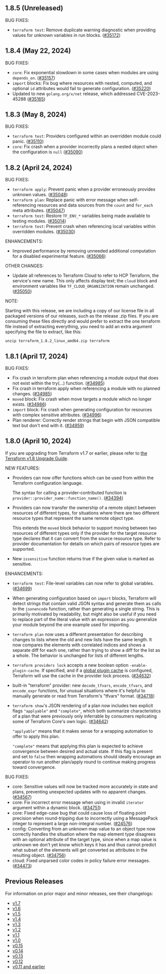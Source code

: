 ## 1.8.5 (Unreleased)

BUG FIXES:

* `terraform test`: Remove duplicate warning diagnostic when providing values for unknown variables in run blocks. ([#35172](https://github.com/hashicorp/terraform/issues/35172))

## 1.8.4 (May 22, 2024)

BUG FIXES:
* `core`: Fix exponential slowdown in some cases when modules are using `depends_on`. ([#35157](https://github.com/hashicorp/terraform/issues/35157))
* `import` blocks: Fix bug where resources with nested, computed, and optional `id` attributes would fail to generate configuration. ([#35220](https://github.com/hashicorp/terraform/issues/35220))
* Updated to new `golang.org/x/net` release, which addressed CVE-2023-45288 ([#35165](https://github.com/hashicorp/terraform/issues/35165))

## 1.8.3 (May 8, 2024)

BUG FIXES:
* `terraform test`: Providers configured within an overridden module could panic. ([#35110](https://github.com/hashicorp/terraform/issues/35110))
* `core`: Fix crash when a provider incorrectly plans a nested object when the configuration is `null` ([#35090](https://github.com/hashicorp/terraform/issues/35090))

## 1.8.2 (April 24, 2024)

BUG FIXES:

* `terraform apply`: Prevent panic when a provider erroneously provides unknown values. ([#35048](https://github.com/hashicorp/terraform/pull/35048))
* `terraform plan`: Replace panic with error message when self-referencing resources and data sources from the `count` and `for_each` meta attributes. ([#35047](https://github.com/hashicorp/terraform/pull/35047))
* `terraform test`: Restore `TF_ENV_*` variables being made available to testing modules. ([#35014](https://github.com/hashicorp/terraform/pull/35014))
* `terraform test`: Prevent crash when referencing local variables within overridden modules. ([#35030](https://github.com/hashicorp/terraform/pull/35030))

ENHANCEMENTS:

* Improved performance by removing unneeded additional computation for a disabled experimental feature. ([#35066](https://github.com/hashicorp/terraform/pull/35066))

OTHER CHANGES:

* Update all references to Terraform Cloud to refer to HCP Terraform, the service's new name. This only affects display text; the `cloud` block and environment variables like `TF_CLOUD_ORGANIZATION` remain unchanged. ([#35050](https://github.com/hashicorp/terraform/pull/35050))

NOTE:

Starting with this release, we are including a copy of our license file in all packaged versions of our releases, such as the release .zip files. If you are consuming these files directly and would prefer to extract the one terraform file instead of extracting everything, you need to add an extra argument specifying the file to extract, like this:
```
unzip terraform_1.8.2_linux_amd64.zip terraform
```

## 1.8.1 (April 17, 2024)

BUG FIXES:

* Fix crash in terraform plan when referencing a module output that does not exist within the try(...) function. ([#34985](https://github.com/hashicorp/terraform/pull/34985))
* Fix crash in terraform apply when referencing a module with no planned changes. ([#34985](https://github.com/hashicorp/terraform/pull/34985))
* `moved` block: Fix crash when move targets a module which no longer exists. ([#34986](https://github.com/hashicorp/terraform/pull/34986))
* `import` block: Fix crash when generating configuration for resources with complex sensitive attributes. ([#34996](https://github.com/hashicorp/terraform/pull/34996))
* Plan renderer: Correctly render strings that begin with JSON compatible text but don't end with it. ([#34959](https://github.com/hashicorp/terraform/pull/34959))

## 1.8.0 (April 10, 2024)

If you are upgrading from Terraform v1.7 or earlier, please refer to
[the Terraform v1.8 Upgrade Guide](https://developer.hashicorp.com/terraform/language/v1.8.x/upgrade-guides).

NEW FEATURES:

* Providers can now offer functions which can be used from within the Terraform configuration language.

    The syntax for calling a provider-contributed function is `provider::provider_name::function_name()`. ([#34394](https://github.com/hashicorp/terraform/issues/34394))
* Providers can now transfer the ownership of a remote object between resources of different types, for situations where there are two different resource types that represent the same remote object type.

    This extends the `moved` block behavior to support moving between two resources of different types only if the provider for the target resource type declares that it can convert from the source resource type. Refer to provider documentation for details on which pairs of resource types are supported.
* New `issensitive` function returns true if the given value is marked as sensitive.

ENHANCEMENTS:

* `terraform test`: File-level variables can now refer to global variables. ([#34699](https://github.com/hashicorp/terraform/issues/34699))
* When generating configuration based on `import` blocks, Terraform will detect strings that contain valid JSON syntax and generate them as calls to the `jsonencode` function, rather than generating a single string. This is primarily motivated by readability, but might also be useful if you need to replace part of the literal value with an expression as you generalize your module beyond the one example used for importing.
* `terraform plan` now uses a different presentation for describing changes to lists where the old and new lists have the same length. It now compares the elements with correlated indices and shows a separate diff for each one, rather than trying to show a diff for the list as a whole. The behavior is unchanged for lists of different lengths.
* `terraform providers lock` accepts a new boolean option `-enable-plugin-cache`. If specified, and if a [global plugin cache](https://developer.hashicorp.com/terraform/cli/config/config-file#provider-plugin-cache) is configured, Terraform will use the cache in the provider lock process. ([#34632](https://github.com/hashicorp/terraform/issues/34632))
* built-in "terraform" provider: new `decode_tfvars`, `encode_tfvars`, and `encode_expr` functions, for unusual situations where it's helpful to manually generate or read from Terraform's "tfvars" format. ([#34718](https://github.com/hashicorp/terraform/issues/34718))
* `terraform show`'s JSON rendering of a plan now includes two explicit flags `"applyable"` and `"complete"`, which both summarize characteristics of a plan that were previously only inferrable by consumers replicating some of Terraform Core's own logic. ([#34642](https://github.com/hashicorp/terraform/issues/34642))

    `"applyable"` means that it makes sense for a wrapping automation to offer to apply this plan.

    `"complete"` means that applying this plan is expected to achieve convergence between desired and actual state. If this flag is present and set to `false` then wrapping automations should ideally encourage an operator to run another plan/apply round to continue making progress toward convergence.

BUG FIXES:

* core: Sensitive values will now be tracked more accurately in state and plans, preventing unexpected updates with no apparent changes. ([#34567](https://github.com/hashicorp/terraform/issues/34567))
* core: Fix incorrect error message when using in invalid `iterator` argument within a dynamic block. ([#34751](https://github.com/hashicorp/terraform/issues/34751))
* core: Fixed edge-case bug that could cause loss of floating point precision when round-tripping due to incorrectly using a MessagePack integer to represent a large non-integral number. ([#24576](https://github.com/hashicorp/terraform/issues/24576))
* config: Converting from an unknown map value to an object type now correctly handles the situation where the map element type disagrees with an optional attribute of the target type, since when a map value is unknown we don't yet know which keys it has and thus cannot predict what subset of the elements will get converted as attributes in the resulting object. ([#34756](https://github.com/hashicorp/terraform/issues/34756))
* cloud: Fixed unparsed color codes in policy failure error messages. ([#34473](https://github.com/hashicorp/terraform/issues/34473))

## Previous Releases

For information on prior major and minor releases, see their changelogs:

* [v1.7](https://github.com/hashicorp/terraform/blob/v1.7/CHANGELOG.md)
* [v1.6](https://github.com/hashicorp/terraform/blob/v1.6/CHANGELOG.md)
* [v1.5](https://github.com/hashicorp/terraform/blob/v1.5/CHANGELOG.md)
* [v1.4](https://github.com/hashicorp/terraform/blob/v1.4/CHANGELOG.md)
* [v1.3](https://github.com/hashicorp/terraform/blob/v1.3/CHANGELOG.md)
* [v1.2](https://github.com/hashicorp/terraform/blob/v1.2/CHANGELOG.md)
* [v1.1](https://github.com/hashicorp/terraform/blob/v1.1/CHANGELOG.md)
* [v1.0](https://github.com/hashicorp/terraform/blob/v1.0/CHANGELOG.md)
* [v0.15](https://github.com/hashicorp/terraform/blob/v0.15/CHANGELOG.md)
* [v0.14](https://github.com/hashicorp/terraform/blob/v0.14/CHANGELOG.md)
* [v0.13](https://github.com/hashicorp/terraform/blob/v0.13/CHANGELOG.md)
* [v0.12](https://github.com/hashicorp/terraform/blob/v0.12/CHANGELOG.md)
* [v0.11 and earlier](https://github.com/hashicorp/terraform/blob/v0.11/CHANGELOG.md)
